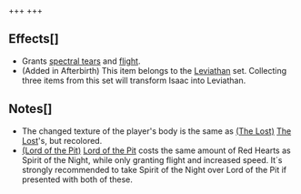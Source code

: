 +++
+++

Effects[]
---------


* Grants [spectral tears](/wiki/Spectral_tears "Spectral tears") and [flight](/wiki/Flight "Flight").
* (Added in Afterbirth) This item belongs to the [Leviathan](/wiki/Leviathan "Leviathan") set. Collecting three items from this set will transform Isaac into Leviathan.


Notes[]
-------


* The changed texture of the player's body is the same as  [(The Lost)](/wiki/The_Lost "The Lost") [The Lost](/wiki/The_Lost "The Lost")'s, but recolored.
* [(Lord of the Pit)](/wiki/Lord_of_the_Pit "Lord of the Pit") [Lord of the Pit](/wiki/Lord_of_the_Pit "Lord of the Pit") costs the same amount of Red Hearts as Spirit of the Night, while only granting flight and increased speed. It´s strongly recommended to take Spirit of the Night over Lord of the Pit if presented with both of these.


